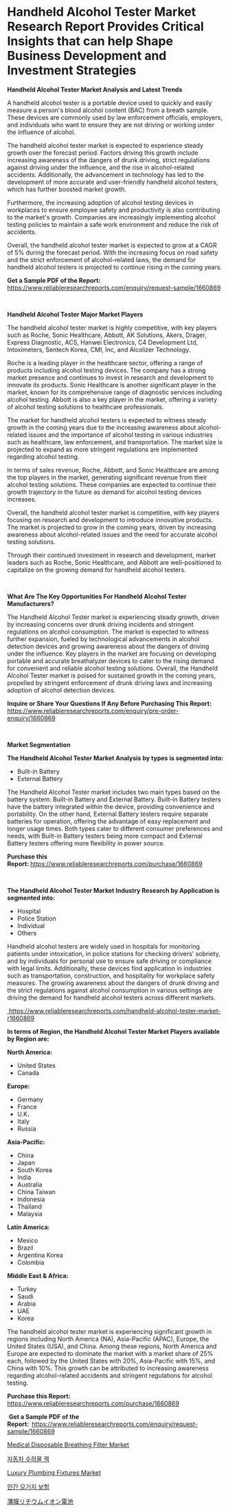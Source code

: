 <p><h1>Handheld Alcohol Tester Market Research Report Provides Critical Insights that can help Shape Business Development and Investment Strategies</h1></p><p><strong>Handheld Alcohol Tester Market Analysis and Latest Trends</strong></p>
<p><p>A handheld alcohol tester is a portable device used to quickly and easily measure a person's blood alcohol content (BAC) from a breath sample. These devices are commonly used by law enforcement officials, employers, and individuals who want to ensure they are not driving or working under the influence of alcohol.</p><p>The handheld alcohol tester market is expected to experience steady growth over the forecast period. Factors driving this growth include increasing awareness of the dangers of drunk driving, strict regulations against driving under the influence, and the rise in alcohol-related accidents. Additionally, the advancement in technology has led to the development of more accurate and user-friendly handheld alcohol testers, which has further boosted market growth.</p><p>Furthermore, the increasing adoption of alcohol testing devices in workplaces to ensure employee safety and productivity is also contributing to the market's growth. Companies are increasingly implementing alcohol testing policies to maintain a safe work environment and reduce the risk of accidents.</p><p>Overall, the handheld alcohol tester market is expected to grow at a CAGR of 5% during the forecast period. With the increasing focus on road safety and the strict enforcement of alcohol-related laws, the demand for handheld alcohol testers is projected to continue rising in the coming years.</p></p>
<p><strong>Get a Sample PDF of the Report:&nbsp;</strong> <a href="https://www.reliableresearchreports.com/enquiry/request-sample/1660869">https://www.reliableresearchreports.com/enquiry/request-sample/1660869</a></p>
<p>&nbsp;</p>
<p><strong>Handheld Alcohol Tester Major Market Players</strong></p>
<p><p>The handheld alcohol tester market is highly competitive, with key players such as Roche, Sonic Healthcare, Abbott, AK Solutions, Akers, Drager, Express Diagnostic, ACS, Hanwei Electronics, C4 Development Ltd, Intoximeters, Sentech Korea, CMI, Inc, and Alcolizer Technology. </p><p>Roche is a leading player in the healthcare sector, offering a range of products including alcohol testing devices. The company has a strong market presence and continues to invest in research and development to innovate its products. Sonic Healthcare is another significant player in the market, known for its comprehensive range of diagnostic services including alcohol testing. Abbott is also a key player in the market, offering a variety of alcohol testing solutions to healthcare professionals.</p><p>The market for handheld alcohol testers is expected to witness steady growth in the coming years due to the increasing awareness about alcohol-related issues and the importance of alcohol testing in various industries such as healthcare, law enforcement, and transportation. The market size is projected to expand as more stringent regulations are implemented regarding alcohol testing.</p><p>In terms of sales revenue, Roche, Abbott, and Sonic Healthcare are among the top players in the market, generating significant revenue from their alcohol testing solutions. These companies are expected to continue their growth trajectory in the future as demand for alcohol testing devices increases.</p><p>Overall, the handheld alcohol tester market is competitive, with key players focusing on research and development to introduce innovative products. The market is projected to grow in the coming years, driven by increasing awareness about alcohol-related issues and the need for accurate alcohol testing solutions. </p><p>Through their continued investment in research and development, market leaders such as Roche, Sonic Healthcare, and Abbott are well-positioned to capitalize on the growing demand for handheld alcohol testers.</p></p>
<p>&nbsp;</p>
<p><strong>What Are The Key Opportunities For Handheld Alcohol Tester Manufacturers?</strong></p>
<p><p>The Handheld Alcohol Tester market is experiencing steady growth, driven by increasing concerns over drunk driving incidents and stringent regulations on alcohol consumption. The market is expected to witness further expansion, fueled by technological advancements in alcohol detection devices and growing awareness about the dangers of driving under the influence. Key players in the market are focusing on developing portable and accurate breathalyzer devices to cater to the rising demand for convenient and reliable alcohol testing solutions. Overall, the Handheld Alcohol Tester market is poised for sustained growth in the coming years, propelled by stringent enforcement of drunk driving laws and increasing adoption of alcohol detection devices.</p></p>
<p><strong>Inquire or Share Your Questions If Any Before Purchasing This Report:</strong> <a href="https://www.reliableresearchreports.com/enquiry/pre-order-enquiry/1660869">https://www.reliableresearchreports.com/enquiry/pre-order-enquiry/1660869</a></p>
<p>&nbsp;</p>
<p><strong>Market Segmentation</strong></p>
<p><strong>The Handheld Alcohol Tester Market Analysis by types is segmented into:</strong></p>
<p><ul><li>Built-in Battery</li><li>External Battery</li></ul></p>
<p><p>The Handheld Alcohol Tester market includes two main types based on the battery system: Built-in Battery and External Battery. Built-in Battery testers have the battery integrated within the device, providing convenience and portability. On the other hand, External Battery testers require separate batteries for operation, offering the advantage of easy replacement and longer usage times. Both types cater to different consumer preferences and needs, with Built-in Battery testers being more compact and External Battery testers offering more flexibility in power source.</p></p>
<p><strong>Purchase this Report:&nbsp;</strong><a href="https://www.reliableresearchreports.com/purchase/1660869">https://www.reliableresearchreports.com/purchase/1660869</a></p>
<p>&nbsp;</p>
<p><strong>The Handheld Alcohol Tester Market Industry Research by Application is segmented into:</strong></p>
<p><ul><li>Hospital</li><li>Police Station</li><li>Individual</li><li>Others</li></ul></p>
<p><p>Handheld alcohol testers are widely used in hospitals for monitoring patients under intoxication, in police stations for checking drivers' sobriety, and by individuals for personal use to ensure safe driving or compliance with legal limits. Additionally, these devices find application in industries such as transportation, construction, and hospitality for workplace safety measures. The growing awareness about the dangers of drunk driving and the strict regulations against alcohol consumption in various settings are driving the demand for handheld alcohol testers across different markets.</p></p>
<p><a href="https://www.reliableresearchreports.com/handheld-alcohol-tester-market-r1660869">&nbsp;https://www.reliableresearchreports.com/handheld-alcohol-tester-market-r1660869</a></p>
<p><strong>In terms of Region, the Handheld Alcohol Tester Market Players available by Region are:</strong></p>
<p>
    <p> <strong> North America: </strong>
        <ul>
            <li>United States</li>
            <li>Canada</li>
        </ul>
        </p> 
    <p> <strong> Europe: </strong>
        <ul>
            <li>Germany</li>
            <li>France</li>
            <li>U.K.</li>
            <li>Italy</li>
            <li>Russia</li>
        </ul>
        </p> 
    <p> <strong> Asia-Pacific: </strong>
        <ul>
            <li>China</li>
            <li>Japan</li>
            <li>South Korea</li>
            <li>India</li>
            <li>Australia</li>
            <li>China Taiwan</li>
            <li>Indonesia</li>
            <li>Thailand</li>
            <li>Malaysia</li>
        </ul>
        </p> 
    <p> <strong> Latin America: </strong>
        <ul>
            <li>Mexico</li>
            <li>Brazil</li>
            <li>Argentina Korea</li>
            <li>Colombia</li>
        </ul>
        </p> 
    <p> <strong> Middle East & Africa: </strong>
        <ul>
            <li>Turkey</li>
            <li>Saudi</li>
            <li>Arabia</li>
            <li>UAE</li>
            <li>Korea</li>
        </ul>
    </p>
    </p>
<p><p>The handheld alcohol tester market is experiencing significant growth in regions including North America (NA), Asia-Pacific (APAC), Europe, the United States (USA), and China. Among these regions, North America and Europe are expected to dominate the market with a market share of 25% each, followed by the United States with 20%, Asia-Pacific with 15%, and China with 10%. This growth can be attributed to increasing awareness regarding alcohol-related accidents and stringent regulations for alcohol testing.</p></p>
<p><strong>Purchase this Report: </strong><a href="https://www.reliableresearchreports.com/purchase/1660869">https://www.reliableresearchreports.com/purchase/1660869</a></p>
<p>&nbsp;<strong>Get a Sample PDF of the Report:&nbsp;&nbsp;</strong><a href="https://www.reliableresearchreports.com/enquiry/request-sample/1660869">https://www.reliableresearchreports.com/enquiry/request-sample/1660869</a></p>
<p><strong></strong></p>
<p><p><a href="https://frill-swim-3cd.notion.site/Medical-Disposable-Breathing-Filter-Market-Research-Report-Its-History-and-Forecast-2024-to-2031-20db82e204544349a4c2ccacec549141">Medical Disposable Breathing Filter Market</a></p><p><a href="https://medium.com/@rickymetzdvm/%EC%9E%90%EB%8F%99%EC%B0%A8-%EC%A7%90-%EC%84%A0%EB%B0%98-%EC%8B%9C%EC%9E%A5%EC%9D%80-%EC%8B%9C%EC%9E%A5-%EC%A0%90%EC%9C%A0%EC%9C%A8-%EA%B7%9C%EB%AA%A8-%EB%B0%8F-2031%EB%85%84%EA%B9%8C%EC%A7%80-%EC%98%88%EC%83%81%EB%90%9C-%EC%98%88%EC%B8%A1%EC%97%90-%EC%B4%88%EC%A0%90%EC%9D%84-%EB%A7%9E%EC%B6%94%EA%B3%A0-%EC%9E%88%EC%8A%B5%EB%8B%88%EB%8B%A4-e38d64f9400a">자동차 수하물 랙</a></p><p><a href="https://view.publitas.com/reportprime-1/luxury-plumbing-fixtures-market-research-report-its-history-and-forecast-2024-to-2031/">Luxury Plumbing Fixtures Market</a></p><p><a href="https://medium.com/@emmettsaynford43546/%EC%82%AC%EC%84%A4-%EB%AA%A8%EA%B8%B0%EC%A7%80-%EB%B3%B4%ED%97%98-%EC%8B%9C%EC%9E%A5-%EA%B7%9C%EB%AA%A8%EB%8A%94-%EA%B8%80%EB%A1%9C%EB%B2%8C-%EC%82%B0%EC%97%85%EC%97%90%EC%84%9C-%EA%B0%80%EC%9E%A5-%EC%A2%8B%EC%9D%80-%EB%A7%88%EC%BC%80%ED%8C%85-%EC%B1%84%EB%84%90%EC%9D%84-%EB%B3%B4%EC%97%AC%EC%A4%8D%EB%8B%88%EB%8B%A4-4642a0c78780">민간 모기지 보험</a></p><p><a href="https://medium.com/@hugofirst21/%E8%96%84%E8%86%9C%E3%83%AA%E3%83%81%E3%82%A6%E3%83%A0%E3%82%A4%E3%82%AA%E3%83%B3%E3%83%90%E3%83%83%E3%83%86%E3%83%AA%E3%83%BC%E5%B8%82%E5%A0%B4%E3%83%AC%E3%83%9D%E3%83%BC%E3%83%88%E3%81%AF-%E3%81%93%E3%81%AE%E5%B8%82%E5%A0%B4%E3%81%AE%E6%9C%80%E6%96%B0%E3%81%AE%E3%83%88%E3%83%AC%E3%83%B3%E3%83%89%E3%81%A8%E6%88%90%E9%95%B7%E6%A9%9F%E4%BC%9A%E3%82%92%E6%98%8E%E3%82%89%E3%81%8B%E3%81%AB%E3%81%97%E3%81%A6%E3%81%84%E3%81%BE%E3%81%99-f11c53d94c4e">薄膜リチウムイオン電池</a></p></p>